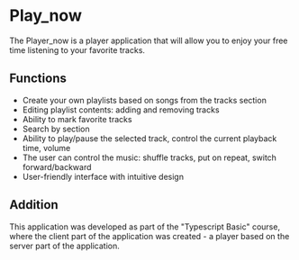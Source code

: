 # Play_now

The Player_now is a player application that will allow you to enjoy your free time listening to your favorite tracks.

## Functions

- Create your own playlists based on songs from the tracks section
- Editing playlist contents: adding and removing tracks
- Ability to mark favorite tracks
- Search by section
- Ability to play/pause the selected track, control the current playback time, volume
- The user can control the music: shuffle tracks, put on repeat, switch forward/backward
- User-friendly interface with intuitive design

## Addition

This application was developed as part of the "Typescript Basic" course, where the client part of the application was created - a player based on the server part of the application.
